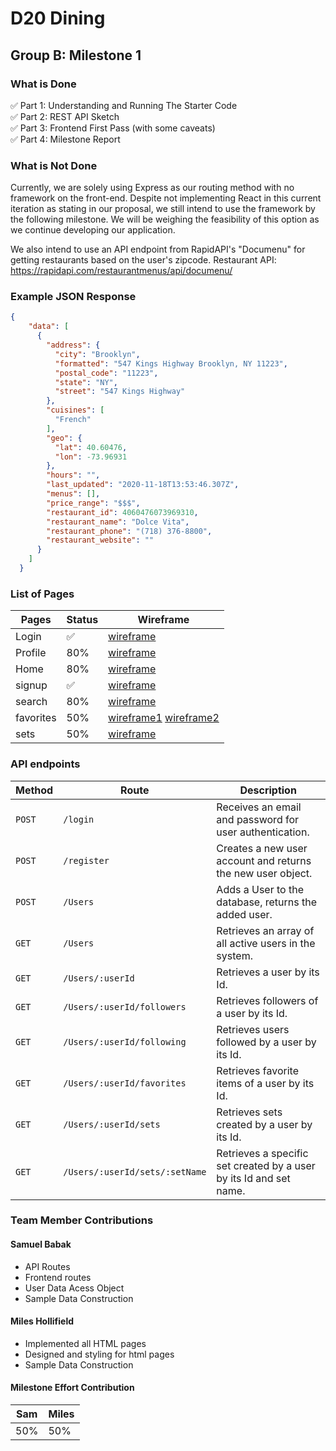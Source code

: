 # D20 Dining
## Group B: Milestone 1

### What is Done
✅ Part 1: Understanding and Running The Starter Code<br>
✅ Part 2: REST API Sketch<br>
✅ Part 3: Frontend First Pass (with some caveats)<br>
✅ Part 4: Milestone Report<br>

### What is Not Done
Currently, we are solely using Express as our routing method with no framework on the front-end. Despite not implementing React in this current iteration as stating in our proposal, we still intend to use the framework by the following milestone. We will be weighing the feasibility of this option as we continue developing our application.

We also intend to use an API endpoint from RapidAPI's "Documenu" for getting restaurants based on the user's zipcode.
Restaurant API: https://rapidapi.com/restaurantmenus/api/documenu/

### Example JSON Response
``` JSON
{
    "data": [
      {
        "address": {
          "city": "Brooklyn",
          "formatted": "547 Kings Highway Brooklyn, NY 11223",
          "postal_code": "11223",
          "state": "NY",
          "street": "547 Kings Highway"
        },
        "cuisines": [
          "French"
        ],
        "geo": {
          "lat": 40.60476,
          "lon": -73.96931
        },
        "hours": "",
        "last_updated": "2020-11-18T13:53:46.307Z",
        "menus": [],
        "price_range": "$$$",
        "restaurant_id": 4060476073969310,
        "restaurant_name": "Dolce Vita",
        "restaurant_phone": "(718) 376-8800",
        "restaurant_website": ""
      }
    ]
  }
```

### List of Pages

Pages   | Status | Wireframe
------- | ------ | ---------
Login   | ✅     | [wireframe](/Proposal/Wireframes/d20_dining_login.png)
Profile | 80%     | [wireframe](/Proposal/Wireframes/d20_dining_profile.png)
Home    | 80%    |	[wireframe](/Proposal/Wireframes/d20_dining_home.png)
signup  | ✅     | [wireframe](/Proposal/Wireframes/d20_dining_login.png)
search   |  80%    |[wireframe](/Proposal/Wireframes/d20_dining_search.png)
favorites  | 50%    | [wireframe1](/Proposal/Wireframes/d20_dining_favorites_1.png) [wireframe2](/Proposal/Wireframes/d20_dining_favorites_2.png)
sets  | 50%    | [wireframe](/Proposal/Wireframes/d20_dining_sets.png)



### API endpoints

Method | Route                      | Description
------ | -------------------------- | ----------------------------------------------
`POST` | `/login`                   | Receives an email and password for user authentication.
`POST` | `/register`                | Creates a new user account and returns the new user object.
`POST` | `/Users`                   | Adds a User to the database, returns the added user.
`GET`  | `/Users`                   | Retrieves an array of all active users in the system.
`GET`  | `/Users/:userId`           | Retrieves a user by its Id.
`GET`  | `/Users/:userId/followers` | Retrieves followers of a user by its Id.
`GET`  | `/Users/:userId/following` | Retrieves users followed by a user by its Id.
`GET`  | `/Users/:userId/favorites`| Retrieves favorite items of a user by its Id.
`GET`  | `/Users/:userId/sets`      | Retrieves sets created by a user by its Id.
`GET`  | `/Users/:userId/sets/:setName` | Retrieves a specific set created by a user by its Id and set name.

### Team Member Contributions

#### Samuel Babak

* API Routes
* Frontend routes
* User Data Acess Object
* Sample Data Construction


#### Miles Hollifield

* Implemented all HTML pages
* Designed and styling for html pages
* Sample Data Construction

#### Milestone Effort Contribution

Sam           |    Miles
------------- | -------------
50%            | 50%           

